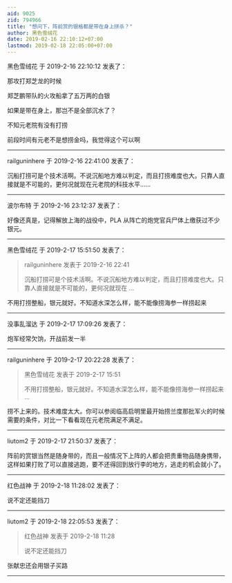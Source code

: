 ```yaml
---
aid: 9025
zid: 794966
title: "想问下，阵前赏的银格都是带在身上拼杀？"
author: 黑色雪绒花
date: 2019-02-16 22:10:12+07:00
lastmod: 2019-02-18 22:05:00+07:00
---
```


黑色雪绒花 于 2019-2-16 22:10:12 发表了：

那攻打郑芝龙的时候

郑芝鹏带队的火攻船拿了五万两的白银

如果是带在身上，那岂不是全部沉水了？

不知元老院有没有打捞

前段时间有元老不是想捞金吗，我觉得这个可以啊

---

railguninhere 于 2019-2-16 22:41:00 发表了：

沉船打捞可是个技术活啊。不说沉船地方难以判定，而且打捞难度也大。只靠人直接就是不可能的，更何况就现在元老院的科技水平……

---

波尔布特 于 2019-2-16 23:12:37 发表了：

好像还真是，记得解放上海的战役中，PLA 从阵亡的炮党官兵尸体上缴获过不少银元。

---

黑色雪绒花 于 2019-2-17 15:51:50 发表了：

> railguninhere 发表于 2019-2-16 22:41
>
> 沉船打捞可是个技术活啊。不说沉船地方难以判定，而且打捞难度也大。只靠人直接就是不可能的，更何况就现在 ...

不用打捞整船，银元就好。不知道水深怎么样，能不能像捞海参一样捞起来

---

没事乱溜达 于 2019-2-17 17:09:26 发表了：

炮军经常欠饷，开战前发一半

---

railguninhere 于 2019-2-17 20:22:28 发表了：

> 黑色雪绒花 发表于 2019-2-17 15:51
>
> 不用打捞整船，银元就好。不知道水深怎么样，能不能像捞海参一样捞起来 ...

捞不上来的。技术难度太大。你可以参阅临高启明里最开始捞兰度那批军火的时候需要的条件，对比一下看看现在元老院满足不满足。

---

liutom2 于 2019-2-17 21:50:37 发表了：

阵前的赏银当然是随身带的，而且一般情况下上阵的人都会把贵重物品随身携带，这样如果打败了可以直接逃跑，要不还得回到放行李的地方，逃走的机会就小了。

---

红色战神 于 2019-2-18 11:28:02 发表了：

说不定还能挡刀

---

liutom2 于 2019-2-18 22:05:53 发表了：

> 红色战神 发表于 2019-2-18 11:28
>
> 说不定还能挡刀

张献忠还会用银子买路

---
